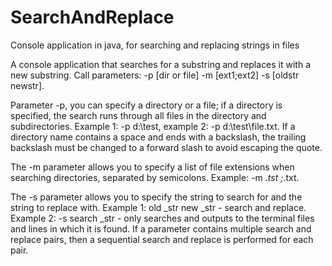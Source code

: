# SearchAndReplace
Console application in java, for searching and replacing strings in files

A console application that searches for a substring and replaces it with a new substring.
Call parameters:
-p [dir or file] -m [ext1;ext2] -s [oldstr newstr].

Parameter -p, you can specify a directory or a file; if a directory is specified, the search runs through all files in the directory and subdirectories.
Example 1: -p d:\test, example 2: -p d:\test\file.txt.
If a directory name contains a space and ends with a backslash, the trailing backslash must be changed to a forward slash to avoid escaping the quote.

The -m parameter allows you to specify a list of file extensions when searching directories, separated by semicolons.
Example: -m *.tst ;*.txt.

The -s parameter allows you to specify the string to search for and the string to replace with.
Example 1: old _str new _str - search and replace.
Example 2: -s search _str - only searches and outputs to the terminal files and lines in which it is found.
If a parameter contains multiple search and replace pairs, then a sequential search and replace is performed for each pair.
